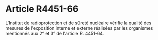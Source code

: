 # Article R4451-66

L'Institut de radioprotection et de sûreté nucléaire vérifie la qualité des mesures de l'exposition interne et externe réalisées par les organismes mentionnés aux 2° et 3° de l'article R. 4451-64.
